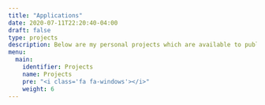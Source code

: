 ```yaml
---
title: "Applications"
date: 2020-07-11T22:20:40-04:00
draft: false
type: projects
description: Below are my personal projects which are available to public use.
menu:
  main:
    identifier: Projects
    name: Projects
    pre: "<i class='fa fa-windows'></i>"
    weight: 6
---
```


